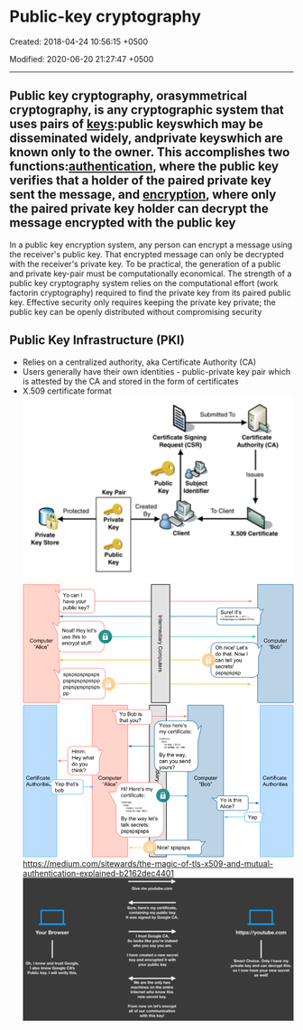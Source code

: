 # Public-key cryptography

Created: 2018-04-24 10:56:15 +0500

Modified: 2020-06-20 21:27:47 +0500

---

## Public key cryptography, orasymmetrical cryptography, is any cryptographic system that uses pairs of [keys](https://en.wikipedia.org/wiki/Cryptographic_key):public keyswhich may be disseminated widely, andprivate keyswhich are known only to the owner. This accomplishes two functions:[authentication](https://en.wikipedia.org/wiki/Authentication_protocol), where the public key verifies that a holder of the paired private key sent the message, and [encryption](https://en.wikipedia.org/wiki/Encryption), where only the paired private key holder can decrypt the message encrypted with the public key

In a public key encryption system, any person can encrypt a message using the receiver's public key. That encrypted message can only be decrypted with the receiver's private key. To be practical, the generation of a public and private key-pair must be computationally economical. The strength of a public key cryptography system relies on the computational effort (work factorin cryptography) required to find the private key from its paired public key. Effective security only requires keeping the private key private; the public key can be openly distributed without compromising security

## Public Key Infrastructure (PKI)

- Relies on a centralized authority, aka Certificate Authority (CA)
- Users generally have their own identities - public-private key pair which is attested by the CA and stored in the form of certificates
- X.509 certificate format
![image](media/Cryptography-Intro_Public-key-cryptography-image1.png)
![image](media/Cryptography-Intro_Public-key-cryptography-image2.png)
![image](media/Cryptography-Intro_Public-key-cryptography-image3.png)
<https://medium.com/sitewards/the-magic-of-tls-x509-and-mutual-authentication-explained-b2162dec4401>
![image](media/Cryptography-Intro_Public-key-cryptography-image4.png)
